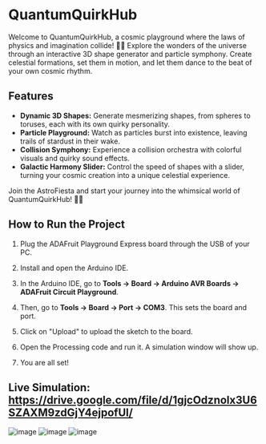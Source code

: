 # QuantumQuirkHub

Welcome to QuantumQuirkHub, a cosmic playground where the laws of physics and imagination collide! 🚀✨ Explore the wonders of the universe through an interactive 3D shape generator and particle symphony. Create celestial formations, set them in motion, and let them dance to the beat of your own cosmic rhythm.

## Features

- **Dynamic 3D Shapes:** Generate mesmerizing shapes, from spheres to toruses, each with its own quirky personality.
- **Particle Playground:** Watch as particles burst into existence, leaving trails of stardust in their wake.
- **Collision Symphony:** Experience a collision orchestra with colorful visuals and quirky sound effects.
- **Galactic Harmony Slider:** Control the speed of shapes with a slider, turning your cosmic creation into a unique celestial experience.

Join the AstroFiesta and start your journey into the whimsical world of QuantumQuirkHub! 🌌🎉

## How to Run the Project

1. Plug the ADAFruit Playground Express board through the USB of your PC.

2. Install and open the Arduino IDE.

3. In the Arduino IDE, go to **Tools -> Board -> Arduino AVR Boards -> ADAFruit Circuit Playground**.

4. Then, go to **Tools -> Board -> Port -> COM3**. This sets the board and port.

5. Click on "Upload" to upload the sketch to the board.

6. Open the Processing code and run it. A simulation window will show up.

7. You are all set!

## Live Simulation: https://drive.google.com/file/d/1gjcOdznolx3U6SZAXM9zdGjY4ejpofUl/

![image](https://github.com/ananafrida/quantum-quirk-hub/assets/58756224/15ce94a5-f7be-446f-b566-b3c3d6978ed7)
![image](https://github.com/ananafrida/quantum-quirk-hub/assets/58756224/e3d9c0dc-0916-4ac8-a005-5d0be0be6e0d)
![image](https://github.com/ananafrida/quantum-quirk-hub/assets/58756224/4faa04c9-b7b4-4f04-a27e-9d89838d265d)


